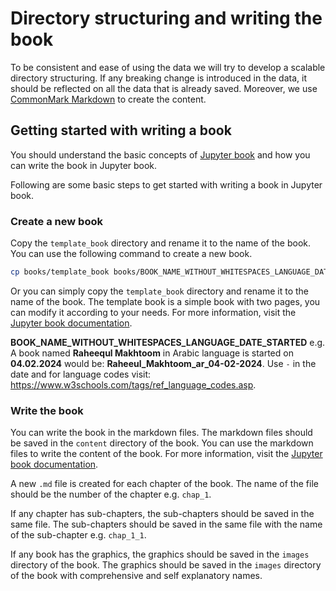 # Directory structuring and writing the book
To be consistent and ease of using the data we will try to develop a scalable directory structuring. If any breaking change is introduced in the data, it should be reflected on all the data that is already saved. Moreover, we use [CommonMark Markdown](https://commonmark.org/) to create the content. 

## Getting started with writing a book
You should understand the basic concepts of [Jupyter book](https://jupyterbook.org/en/stable/) and how you can write the book in Jupyter book. 

Following are some basic steps to get started with writing a book in Jupyter book.

### Create a new book
Copy the `template_book` directory and rename it to the name of the book. You can use the following command to create a new book.

``` bash
cp books/template_book books/BOOK_NAME_WITHOUT_WHITESPACES_LANGUAGE_DATE_STARTED
```
Or you can simply copy the `template_book` directory and rename it to the name of the book. The template book is a simple book with two pages, you can modify it according to your needs. For more information, visit the [Jupyter book documentation](https://jupyterbook.org/en/stable/basics/create.html).

**BOOK_NAME_WITHOUT_WHITESPACES_LANGUAGE_DATE_STARTED** e.g. A book named **Raheequl Makhtoom** in Arabic language is started on **04.02.2024** would be: **Raheeul_Makhtoom_ar_04-02-2024**. Use `-` in the date and for language codes visit: https://www.w3schools.com/tags/ref_language_codes.asp. 

### Write the book
You can write the book in the markdown files. The markdown files should be saved in the `content` directory of the book. You can use the markdown files to write the content of the book. For more information, visit the [Jupyter book documentation](https://jupyterbook.org/en/stable/basics/organize.html).

A new `.md` file is created for each chapter of the book. The name of the file should be the number of the chapter e.g. `chap_1`. 

If any chapter has sub-chapters, the sub-chapters should be saved in the same file. The sub-chapters should be saved in the same file with the name of the sub-chapter e.g. `chap_1_1`.

If any book has the graphics, the graphics should be saved in the `images` directory of the book. The graphics should be saved in the `images` directory of the book with comprehensive and self explanatory names.
